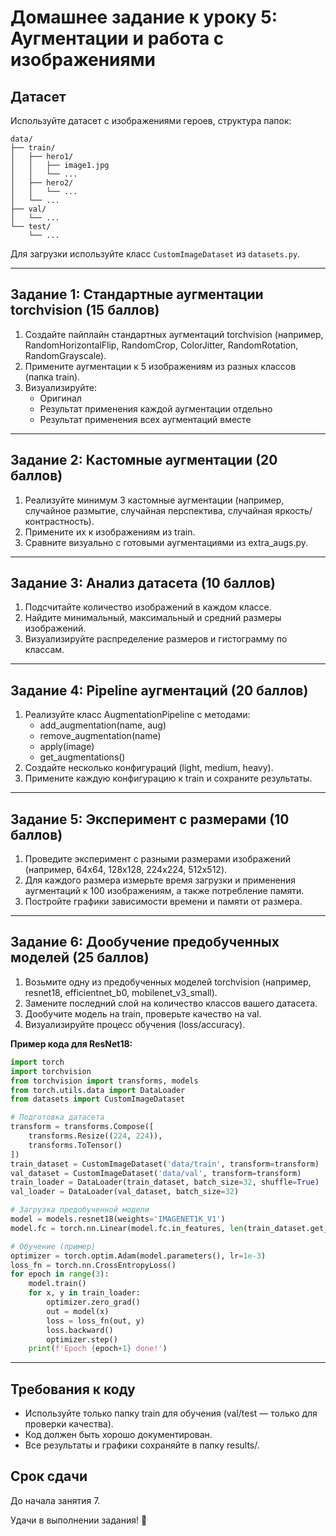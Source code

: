 # Домашнее задание к уроку 5: Аугментации и работа с изображениями

## Датасет

Используйте датасет с изображениями героев, структура папок:
```
data/
├── train/
│   ├── hero1/
│   │   ├── image1.jpg
│   │   └── ...
│   ├── hero2/
│   │   └── ...
│   └── ...
├── val/
│   └── ...
└── test/
    └── ...
```

Для загрузки используйте класс `CustomImageDataset` из `datasets.py`.

---

## Задание 1: Стандартные аугментации torchvision (15 баллов)

1. Создайте пайплайн стандартных аугментаций torchvision (например, RandomHorizontalFlip, RandomCrop, ColorJitter, RandomRotation, RandomGrayscale).
2. Примените аугментации к 5 изображениям из разных классов (папка train).
3. Визуализируйте:
   - Оригинал
   - Результат применения каждой аугментации отдельно
   - Результат применения всех аугментаций вместе

---

## Задание 2: Кастомные аугментации (20 баллов)

1. Реализуйте минимум 3 кастомные аугментации (например, случайное размытие, случайная перспектива, случайная яркость/контрастность).
2. Примените их к изображениям из train.
3. Сравните визуально с готовыми аугментациями из extra_augs.py.

---

## Задание 3: Анализ датасета (10 баллов)

1. Подсчитайте количество изображений в каждом классе.
2. Найдите минимальный, максимальный и средний размеры изображений.
3. Визуализируйте распределение размеров и гистограмму по классам.

---

## Задание 4: Pipeline аугментаций (20 баллов)

1. Реализуйте класс AugmentationPipeline с методами:
   - add_augmentation(name, aug)
   - remove_augmentation(name)
   - apply(image)
   - get_augmentations()
2. Создайте несколько конфигураций (light, medium, heavy).
3. Примените каждую конфигурацию к train и сохраните результаты.

---

## Задание 5: Эксперимент с размерами (10 баллов)

1. Проведите эксперимент с разными размерами изображений (например, 64x64, 128x128, 224x224, 512x512).
2. Для каждого размера измерьте время загрузки и применения аугментаций к 100 изображениям, а также потребление памяти.
3. Постройте графики зависимости времени и памяти от размера.

---

## Задание 6: Дообучение предобученных моделей (25 баллов)

1. Возьмите одну из предобученных моделей torchvision (например, resnet18, efficientnet_b0, mobilenet_v3_small).
2. Замените последний слой на количество классов вашего датасета.
3. Дообучите модель на train, проверьте качество на val.
4. Визуализируйте процесс обучения (loss/accuracy).

**Пример кода для ResNet18:**
```python
import torch
import torchvision
from torchvision import transforms, models
from torch.utils.data import DataLoader
from datasets import CustomImageDataset

# Подготовка датасета
transform = transforms.Compose([
    transforms.Resize((224, 224)),
    transforms.ToTensor()
])
train_dataset = CustomImageDataset('data/train', transform=transform)
val_dataset = CustomImageDataset('data/val', transform=transform)
train_loader = DataLoader(train_dataset, batch_size=32, shuffle=True)
val_loader = DataLoader(val_dataset, batch_size=32)

# Загрузка предобученной модели
model = models.resnet18(weights='IMAGENET1K_V1')
model.fc = torch.nn.Linear(model.fc.in_features, len(train_dataset.get_class_names()))

# Обучение (пример)
optimizer = torch.optim.Adam(model.parameters(), lr=1e-3)
loss_fn = torch.nn.CrossEntropyLoss()
for epoch in range(3):
    model.train()
    for x, y in train_loader:
        optimizer.zero_grad()
        out = model(x)
        loss = loss_fn(out, y)
        loss.backward()
        optimizer.step()
    print(f'Epoch {epoch+1} done!')
```

---

## Требования к коду
- Используйте только папку train для обучения (val/test — только для проверки качества).
- Код должен быть хорошо документирован.
- Все результаты и графики сохраняйте в папку results/.

## Срок сдачи
До начала занятия 7.

Удачи в выполнении задания! 🚀 